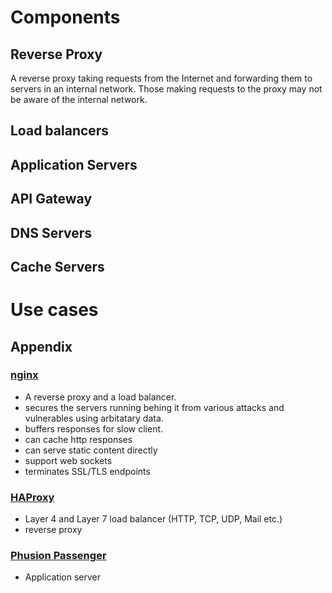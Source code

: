 
# Components 

## Reverse Proxy 

A reverse proxy taking requests from the Internet and forwarding them to servers in an internal network. Those making requests to the proxy may not be aware of the internal network.

## Load balancers
## Application Servers
## API Gateway
## DNS Servers
## Cache Servers

# Use cases

## Appendix
### [nginx](https://www.nginx.com/products/feature-matrix/)
* A reverse proxy and a load balancer. 
* secures the servers running behing it from various attacks and vulnerables using arbitatary data. 
* buffers responses for slow client.
* can cache http responses
* can serve static content directly
* support web sockets
* terminates SSL/TLS endpoints

### [HAProxy](http://www.haproxy.org/)
* Layer 4 and Layer 7 load balancer (HTTP, TCP, UDP, Mail etc.)
* reverse proxy

### [Phusion Passenger]()
* Application server

